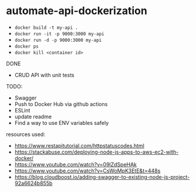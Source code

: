 # automate-api-dockerization

* `docker build -t my-api .`
* `docker run -it -p 9000:3000 my-api`
* `docker run -d -p 9000:3000 my-api`
* `docker ps`
* `docker kill <container id>`

DONE
* CRUD API with unit tests

TODO:
* Swagger
* Push to Docker Hub via github actions
* ESLint
* update readme
* Find a way to use ENV variables safely


resources used:
* https://www.restapitutorial.com/httpstatuscodes.html
* https://stackabuse.com/deploying-node-js-apps-to-aws-ec2-with-docker/
* https://www.youtube.com/watch?v=09lZdSpeHAk
* https://www.youtube.com/watch?v=CsWoMpK3EtE&t=448s
* https://blog.cloudboost.io/adding-swagger-to-existing-node-js-project-92a6624b855b

